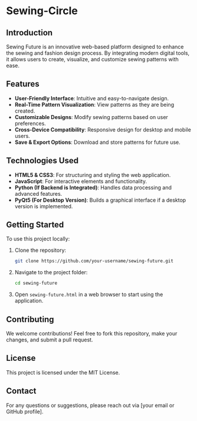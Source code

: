 # Sewing-Circle


## Introduction
Sewing Future is an innovative web-based platform designed to enhance the sewing and fashion design process. By integrating modern digital tools, it allows users to create, visualize, and customize sewing patterns with ease.

## Features
- **User-Friendly Interface**: Intuitive and easy-to-navigate design.
- **Real-Time Pattern Visualization**: View patterns as they are being created.
- **Customizable Designs**: Modify sewing patterns based on user preferences.
- **Cross-Device Compatibility**: Responsive design for desktop and mobile users.
- **Save & Export Options**: Download and store patterns for future use.

## Technologies Used
- **HTML5 & CSS3**: For structuring and styling the web application.
- **JavaScript**: For interactive elements and functionality.
- **Python (If Backend is Integrated)**: Handles data processing and advanced features.
- **PyQt5 (For Desktop Version)**: Builds a graphical interface if a desktop version is implemented.

## Getting Started
To use this project locally:

1. Clone the repository:
   ```sh
   git clone https://github.com/your-username/sewing-future.git
   ```
2. Navigate to the project folder:
   ```sh
   cd sewing-future
   ```
3. Open `sewing-future.html` in a web browser to start using the application.

## Contributing
We welcome contributions! Feel free to fork this repository, make your changes, and submit a pull request.

## License
This project is licensed under the MIT License.

## Contact
For any questions or suggestions, please reach out via [your email or GitHub profile].


